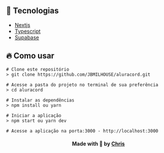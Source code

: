 
## :rocket: Tecnologias
- [Nextjs](https://nextjs.org/)
- [Typescript](https://www.typescriptlang.org/)
- [Supabase](https://supabase.com/)


## :fire: Como usar
`````
# Clone este repositório
> git clone https://github.com/JBMILHOUSE/aluracord.git

# Acesse a pasta do projeto no terminal de sua preferência
> cd aluracord

# Instalar as dependências
> npm install ou yarn

# Iniciar a aplicação
> npm start ou yarn dev

# Acesse a aplicação na porta:3000 - http://localhost:3000
`````

<h4 align="center">
    Made with 💜 by <a href="https://br.linkedin.com/in/chris-oliveira-alexandre/" target="_blank">Chris</a>
</h4>